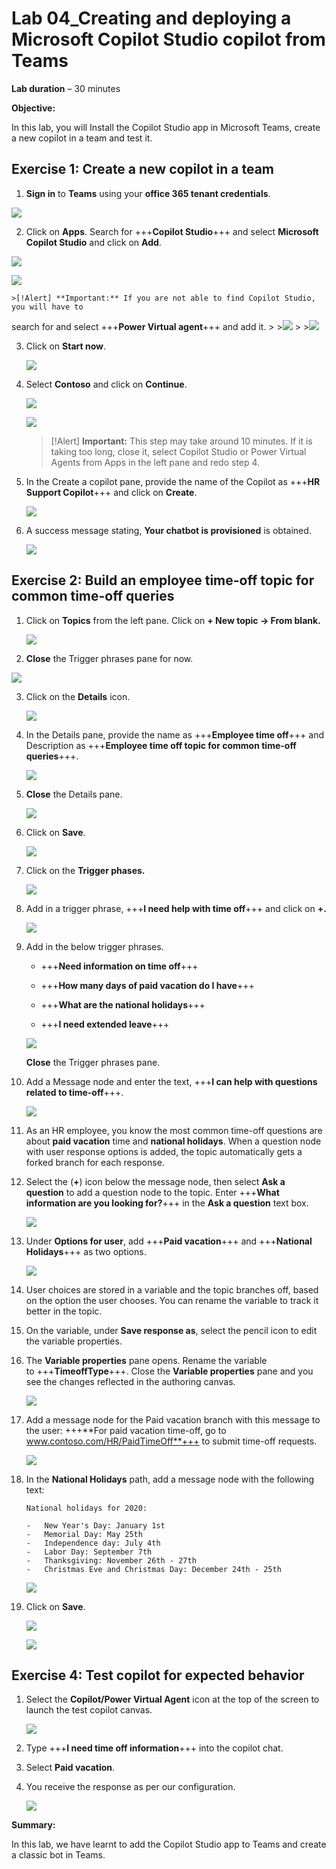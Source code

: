 ﻿# **Lab 04_Creating and deploying a Microsoft Copilot Studio copilot from Teams**

**Lab duration** – 30 minutes

**Objective:**

In this lab, you will Install the Copilot Studio app in Microsoft Teams,
create a new copilot in a team and test it.

## **Exercise 1: Create a new copilot in a team**

1.  **Sign in** to **Teams** using your **office 365 tenant credentials**.

   ![](./media/image2.png)

2.  Click on **Apps**. Search for +++**Copilot Studio**+++ and select
    **Microsoft Copilot Studio** and click on **Add**.

   ![](./media/image3.png)

   ![](./media/image4.png)

    >[!Alert] **Important:** If you are not able to find Copilot Studio, you will have to
search for and select +++**Power Virtual agent**+++ and add it.
    >
    >![](./media/img31.png)
    >
    >![](./media/img32.png)

3.  Click on **Start now**.

    ![](./media/image5.png)
    
4.  Select **Contoso** and click on **Continue**.

    ![](./media/image6.png)

    ![](./media/image7.png)

    >[!Alert] **Important:** This step may take around 10 minutes. If it is taking too long, close it, select Copilot Studio or Power Virtual Agents from Apps in the left pane and redo step 4.

7.  In the Create a copilot pane, provide the name of the Copilot as
    +++**HR Support Copilot**+++ and click on **Create**.

    ![](./media/image8.png)

8.  A success message stating, **Your chatbot is provisioned** is
    obtained.

    ![](./media/image9.png)

## **Exercise 2: Build an employee time-off topic for common time-off queries**

1.  Click on **Topics** from the left pane. Click on **+ New topic -\>
    From blank.**

    ![](./media/image10.png)

2.	**Close** the Trigger phrases pane for now.
   
   ![](./media/img33.png)
   
3.  Click on the **Details** icon.

     ![](./media/image11.png)

4.  In the Details pane, provide the name as +++**Employee time off**+++
    and Description as +++**Employee time off topic for common time-off
    queries**+++.

     ![](./media/image12.png)
    
5.	**Close** the Details pane.

    ![](./media/img36.png)
   
6.  Click on **Save**.

    ![](./media/img34.png)

7.  Click on the **Trigger phases.**

     ![](./media/image14.png)

8.  Add in a trigger phrase, +++**I need help with time off**+++ and
    click on **+.**

    ![](./media/image15.png)

9.  Add in the below trigger phrases.

    - +++**Need information on time off**+++
    
    - +++**How many days of paid vacation do I have**+++
    
    - +++**What are the national holidays**+++
    
    - +++**I need extended leave**+++

    ![](./media/image16.png)

    **Close** the Trigger phrases pane.

8.  Add a Message node and enter the text, +++**I can help with questions
    related to time-off**+++.

    ![](./media/img35.png)

10.  As an HR employee, you know the most common time-off questions are
    about **paid vacation** time and **national holidays**. When a question node
    with user response options is added, the topic automatically gets a
    forked branch for each response.

11. Select the (**+**) icon below the message node, then select **Ask a
    question** to add a question node to the topic. Enter +++**What information are you looking for?**+++ in the **Ask a question** text box. 

    ![](./media/img37.png)

13. Under **Options for user**, add +++**Paid vacation**+++ and +++**National Holidays**+++ as two options.

    ![](./media/image18.png)
       
14. User choices are stored in a variable and the topic branches off,
    based on the option the user chooses. You can rename the variable to
    track it better in the topic.

15. On the variable, under **Save response as**, select the pencil icon
    to edit the variable properties.

16. The **Variable properties** pane opens. Rename the variable
    to +++**TimeoffType**+++. Close the **Variable properties** pane and
    you see the changes reflected in the authoring canvas.

    ![](./media/image19.png)

17. Add a message node for the Paid vacation branch with this message to
    the user: +++**For paid vacation time-off, go to
    www.contoso.com/HR/PaidTimeOff**+++ to submit time-off requests.

    ![](./media/image20.png)

19. In the **National Holidays** path, add a message node with the
    following text:
    
    ```
    National holidays for 2020:

    -   New Year's Day: January 1st
    -   Memorial Day: May 25th
    -   Independence day: July 4th
    -   Labor Day: September 7th
    -   Thanksgiving: November 26th - 27th
    -   Christmas Eve and Christmas Day: December 24th - 25th
    ```


       ![](./media/img38.png)

21. Click on **Save**.

       ![](./media/image23.png)

       ![](./media/img39.png)

## **Exercise 4: Test copilot for expected behavior**

1.	Select the **Copilot/Power Virtual Agent** icon at the top of the screen to launch the test copilot canvas.

    ![](./media/img40.png)

3.  Type +++**I need time off information**+++ into the copilot chat.

4.  Select **Paid vacation**.

5.  You receive the response as per our configuration.

       ![](./media/image25.png)
       

**Summary:**

In this lab, we have learnt to add the Copilot Studio app to Teams and create a classic bot in Teams.
